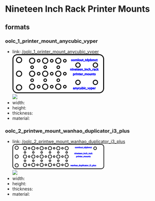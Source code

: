 # Nineteen Inch Rack Printer Mounts


## formats

### oolc_1_printer_mount_anycubic_vyper
* link: [/oolc_1_printer_mount_anycubic_vyper](oolc_1_printer_mount_anycubic_vyper)  
![](oolc_1_printer_mount_anycubic_vyper/working_300.png)  
![](oolc_1_printer_mount_anycubic_vyper/image_300.jpg)  
* width:   
* height:   
* thickness:   
* material:   
 

### oolc_2_printwe_mount_wanhao_duplicator_i3_plus
* link: [/oolc_2_printwe_mount_wanhao_duplicator_i3_plus](oolc_2_printwe_mount_wanhao_duplicator_i3_plus)  
![](oolc_2_printwe_mount_wanhao_duplicator_i3_plus/working_300.png)  
![](oolc_2_printwe_mount_wanhao_duplicator_i3_plus/image_300.jpg)  
* width:   
* height:   
* thickness:   
* material:   
 
